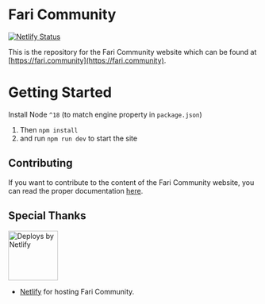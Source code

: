 # Fari Community

[![Netlify Status](https://api.netlify.com/api/v1/badges/b106e8c1-1ca6-4da3-84d7-d06d7fe1ec68/deploy-status)](https://app.netlify.com/sites/fari-community/deploys)

This is the repository for the Fari Community website which can be found at [https://fari.community](https://fari.community).

# Getting Started

Install Node `^18` (to match engine property in `package.json`)

1. Then `npm install`
2. and run `npm run dev` to start the site

## Contributing

If you want to contribute to the content of the Fari Community website, you can read the proper documentation [here](https://fari.community/creators/fari-rpgs/projects/fari-community).

## Special Thanks

<a href="https://www.netlify.com">
  <img width="100px" src="https://www.netlify.com/img/global/badges/netlify-color-accent.svg" alt="Deploys by Netlify" />
</a>

- [Netlify](https://netlify.com/) for hosting Fari Community.
